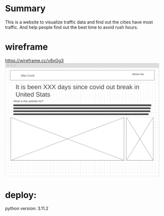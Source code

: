 # Summary
This is a website to visualize traffic data and find out the cities have most traffic. And help people find out the best time to avoid rush hours. 

# wireframe
https://wireframe.cc/v8xGg3
![img.png](images/img.png)

# deploy: 
python version: 3.11.2